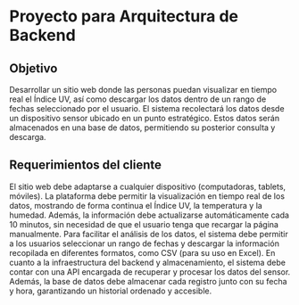 # Proyecto para Arquitectura de Backend

## Objetivo
Desarrollar un sitio web donde las personas puedan visualizar en tiempo real el Índice UV, así como descargar los datos dentro de un rango de fechas seleccionado por el usuario.
El sistema recolectará los datos desde un dispositivo sensor ubicado en un punto estratégico. Estos datos serán almacenados en una base de datos, permitiendo su posterior consulta y descarga.

## Requerimientos del cliente

El sitio web debe adaptarse a cualquier dispositivo (computadoras, tablets, móviles).
La plataforma debe permitir la visualización en tiempo real de los datos, mostrando de forma continua el Índice UV, la temperatura y la humedad. Además, la información debe actualizarse automáticamente cada 10 minutos, sin necesidad de que el usuario tenga que recargar la página manualmente.
Para facilitar el análisis de los datos, el sistema debe permitir a los usuarios seleccionar un rango de fechas y descargar la información recopilada en diferentes formatos, como CSV (para su uso en Excel).
En cuanto a la infraestructura del backend y almacenamiento, el sistema debe contar con una API encargada de recuperar y procesar los datos del sensor. Además, la base de datos debe almacenar cada registro junto con su fecha y hora, garantizando un historial ordenado y accesible.


